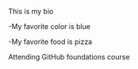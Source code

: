This is my bio

-My favorite color is blue

-My favorite food is pizza

Attending GitHub foundations course
